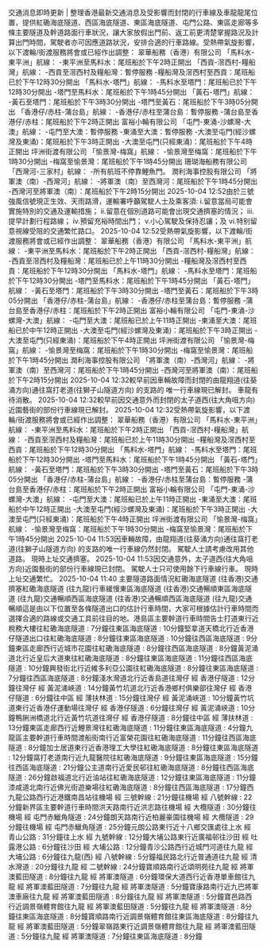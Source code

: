 交通消息即時更新 | 整理香港最新交通消息及受影響而封閉的行車線及車龍龍尾位置，提供紅磡海底隧道、西區海底隧道、東區海底隧道、屯門公路、東區走廊等多條主要隧道及幹道路面行車狀況，讓大家放假出門前、返工前更清楚掌握路況及計算出門時間，駕駛者亦可因應道路狀況，安排合適的行車路線。受熱帶氣旋影響，以下渡輪/街渡服務將會或已經作出調整： 翠華船務（香港）有限公司 「馬料水-東平洲」航線： -東平洲至馬料水：尾班船於下午2時正開出 「西貢-滘西村-糧船灣」航線： -西貢至滘西村及糧船灣：暫停服務 -糧船灣及滘西村至西貢：尾班船已於下午12時30分開出 「馬料水-塔門」航線： -馬料水至塔門：尾班船已於下午12時30分開出 -塔門至馬料水：尾班船於下午1時45分開出 「黃石-塔門」航線： -黃石至塔門：尾班船於下午3時30分開出 -塔門至黃石：尾班船於下午3時05分開出 「香港仔/赤柱-蒲台島」航線： -香港仔/赤柱至蒲台島：暫停服務 -蒲台島至香港仔/赤柱：尾班船於下午2時正開出 富裕小輪有限公司 「屯門-東涌-沙螺灣-大澳」航線： -屯門至大澳：暫停服務 -東涌至大澳：暫停服務 -大澳至屯門(經沙螺灣及東涌)：尾班船於下午3時正開出 -大澳至屯門(只經東涌)：尾班船於下午4時正開出 坪洲街渡有限公司 「愉景灣-梅窩」航線： -愉景灣至梅窩：尾班船於下午1時30分開出 -梅窩至愉景灣：尾班船於下午1時45分開出 珊瑚海船務有限公司 「西灣河-三家村」航線： -所有航班不停靠鯉魚門。 潤利海事控股有限公司 「將軍澳（南）-西灣河」航線： -將軍澳（南）至西灣河：尾班船於下午1時45分開出 -西灣河至將軍澳（南）：尾班船於下午2時15分開出 2025-10-04 12:52由於三號強風信號現正生效、天雨路滑，運輸署呼籲駕駛人士及乘客須: i.留意當局可能會實施特別的交通及運輸措施； ii.留意在個別道路可能會出現交通擠塞的情況； iii.提早計劃行程路線； iv.預留充裕時間出門； v.小心駕駛及保持忍讓；及 vi.特别留意視線受阻的交通繁忙路口。 2025-10-04 12:52受熱帶氣旋影響，以下渡輪/街渡服務將會或已經作出調整： 翠華船務（香港）有限公司 「馬料水-東平洲」航線： -東平洲至馬料水：尾班船於下午2時正開出 「西貢-滘西村-糧船灣」航線： -西貢至滘西村及糧船灣：尾班船已於上午11時30分開出 -糧船灣及滘西村至西貢：尾班船於下午12時30分開出 「馬料水-塔門」航線： -馬料水至塔門：尾班船於下午12時30分開出 -塔門至馬料水：尾班船於下午1時45分開出 「黃石-塔門」航線： -黃石至塔門：尾班船於下午3時30分開出 -塔門至黃石：尾班船於下午3時05分開出 「香港仔/赤柱-蒲台島」航線： -香港仔/赤柱至蒲台島：暫停服務 -蒲台島至香港仔/赤柱：尾班船於下午2時正開出 富裕小輪有限公司 「屯門-東涌-沙螺灣-大澳」航線： -屯門至大澳：尾班船已於上午11時正開出 -東涌至大澳：尾班船已於中午12時正開出 -大澳至屯門(經沙螺灣及東涌)：尾班船於下午3時正開出 -大澳至屯門(只經東涌)：尾班船於下午4時正開出 坪洲街渡有限公司 「愉景灣-梅窩」航線： -愉景灣至梅窩：尾班船於下午1時30分開出 -梅窩至愉景灣：尾班船於下午1時45分開出 潤利海事控股有限公司 「將軍澳（南）-西灣河」航線： -將軍澳（南）至西灣河：尾班船於下午1時45分開出 -西灣河至將軍澳（南）：尾班船於下午2時15分開出 2025-10-04 12:32較早前因車輛故障而封閉的由龍翔道(往葵涌方向)通往窩打老道(往獅子山隧道方向) 的支路的 唯一行車線現已解封。 車龍有待消散。 2025-10-04 12:32較早前因交通意外而封閉的太子道西(往大角咀方向)近園藝街的部份行車線現已解封。 2025-10-04 12:32受熱帶氣旋影響，以下渡輪/街渡服務將會或已經作出調整： 翠華船務（香港）有限公司 「馬料水-東平洲」航線： -東平洲至馬料水：尾班船於下午2時正開出 「西貢-滘西村-糧船灣」航線： -西貢至滘西村及糧船灣：尾班船已於上午11時30分開出 -糧船灣及滘西村至西貢：尾班船於下午12時30分開出 「馬料水-塔門」航線： -馬料水至塔門：尾班船於下午12時30分開出 -塔門至馬料水：尾班船於下午1時45分開出 「黃石-塔門」航線： -黃石至塔門：尾班船於下午3時30分開出 -塔門至黃石：尾班船於下午3時05分開出 「香港仔/赤柱-蒲台島」航線： -香港仔/赤柱至蒲台島：暫停服務 -蒲台島至香港仔/赤柱：尾班船於下午2時正開出 富裕小輪有限公司 「屯門-東涌-沙螺灣-大澳」航線： -屯門至大澳：尾班船已於上午11時正開出 -東涌至大澳：尾班船於中午12時正開出 -大澳至屯門(經沙螺灣及東涌)：尾班船於下午3時正開出 -大澳至屯門(只經東涌)：尾班船於下午4時正開出 坪洲街渡有限公司 「愉景灣-梅窩」航線： -愉景灣至梅窩：尾班船於下午1時30分開出 -梅窩至愉景灣：尾班船於下午1時45分開出 2025-10-04 11:53因車輛故障，由龍翔道(往葵涌方向)通往窩打老道(往獅子山隧道方向) 的支路的唯一行車線仍然封閉。 駕駛人士請考慮改用其他道路。 現時上址交通擠塞。 2025-10-04 11:53因交通意外，太子道西(往大角咀方向)近園藝街的部份行車線現已封閉。 駕駛人士只可使用餘下行車線行車。 現時上址交通繁忙。 2025-10-04 11:40 主要隧道路面情況紅磡海底隧道 (往香港)交通擠塞紅磡海底隧道 (往九龍)行車緩慢東區海底隧道 (往香港)交通暢順東區海底隧道 (往九龍)交通暢順西區海底隧道 (往香港)交通暢順西區海底隧道 (往九龍)交通暢順這是由以下位置至各條隧道出口的估計行車時間，大家可根據估計行車時間而選擇合適的路線或交通工具前往目的地。港島區主要幹道行車時間告士打道東行近稅務大樓往紅磡海底隧道 : 7分鐘往東區海底隧道 : 10分鐘堅拿道天橋北行近香港仔隧道出口往紅磡海底隧道 : 8分鐘往東區海底隧道 : 10分鐘往西區海底隧道 : 9分鐘東區走廊西行近城市花園往紅磡海底隧道 : 8分鐘往西區海底隧道 : 8分鐘黃泥涌道北行近皇后大道東往紅磡海底隧道 : 8分鐘往東區海底隧道 : 11分鐘往西區海底隧道 : 10分鐘興發街北行近維多利亞公園往紅磡海底隧道 : 8分鐘往東區海底隧道 : 7分鐘往西區海底隧道 : 8分鐘淺水灣道北行近香島道往灣仔 經 香港仔隧道 : 12分鐘往灣仔 經 黃泥涌峽道 : 14分鐘黃竹坑道北行近香港鄉村俱樂部往灣仔 經 香港仔隧道 : 6分鐘往中區 經 薄扶林道 : 15分鐘往灣仔 經 黃泥涌峽道 : 10分鐘黃竹坑道東行近香港仔運動場往灣仔 經 香港仔隧道 : 6分鐘往灣仔 經 黃泥涌峽道 : 10分鐘鴨脷洲橋道北行近黃竹坑道往灣仔 經 香港仔隧道 : 8分鐘往中區 經 薄扶林道 : 13分鐘東區走廊西行近鯉景灣往紅磡海底隧道 : 11分鐘往東區海底隧道 : 4分鐘九龍區主要幹道行車時間渡船街南行近富榮花園往紅磡海底隧道 : 11分鐘往西區海底隧道 : 8分鐘加士居道東行近香港理工大學往紅磡海底隧道 : 8分鐘往東區海底隧道 : 12分鐘窩打老道南行近九龍醫院往紅磡海底隧道 : 9分鐘往東區海底隧道 : 15分鐘往西區海底隧道 : 21分鐘公主道南行近愛民邨往紅磡海底隧道 : 8分鐘往西區海底隧道 : 26分鐘啟福道北行近油站往紅磡海底隧道 : 12分鐘往東區海底隧道 : 11分鐘漆咸道北南行近佛光街遊樂場往紅磡海底隧道 : 8分鐘往西區海底隧道 : 17分鐘西九龍公路西行近港鐵南昌站往機場 經 三號幹線 : 21分鐘往機場 經 八號幹線 : 22分鐘新界區主要幹道行車時間洪天路南行近洪志路往機場 經 大欖隧道 : 30分鐘往機場 經 屯門赤鱲角隧道 : 24分鐘朗天路南行近柏麗豪園往機場 經 大欖隧道 : 29分鐘往機場 經 屯門赤鱲角隧道 : 25分鐘元朗公路東行近十八鄉交匯處往上水 經 青山公路 : 31分鐘往上水 經 九號幹線 : 12分鐘大埔公路東行近廣福邨往沙田 經 吐露港公路 : 6分鐘往沙田 經 大埔公路 : 12分鐘青沙公路西行近城門河道往九龍 經 大埔公路 : 6分鐘往九龍(西) 經 八號幹線 : 5分鐘福民路北行近普通道往九龍 經 清水灣道 : 20分鐘往九龍 經 二號幹線 : 24分鐘寶順路南行近頌明苑往九龍 經 將軍澳藍田隧道 : 8分鐘往九龍 經 將軍澳隧道 : 6分鐘環保大道西行近香港單車館往九龍 經 將軍澳藍田隧道 : 7分鐘往九龍 經 將軍澳隧道 : 5分鐘寶康路南行近九巴將軍澳車廠往九龍 經 將軍澳藍田隧道 : 8分鐘往九龍 經 將軍澳隧道 : 5分鐘寶邑路西行近調景嶺體育館往九龍 經 將軍澳藍田隧道 : 5分鐘往九龍 經 將軍澳隧道 : 8分鐘往東區海底隧道 : 8分鐘寶順路南行近調景嶺體育館往東區海底隧道 : 8分鐘往九龍 經 將軍澳藍田隧道 : 5分鐘翠嶺路東行近調景嶺體育館往九龍 經 將軍澳藍田隧道 : 5分鐘往九龍 經 將軍澳隧道 : 7分鐘往東區海底隧道 : 8分鐘